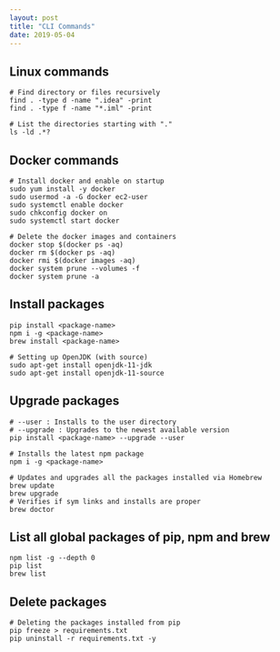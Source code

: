 ```yaml
---
layout: post
title: "CLI Commands"
date: 2019-05-04
---
```


## Linux commands

```shell
# Find directory or files recursively
find . -type d -name ".idea" -print
find . -type f -name "*.iml" -print

# List the directories starting with "."
ls -ld .*?
```

## Docker commands

```shell
# Install docker and enable on startup
sudo yum install -y docker
sudo usermod -a -G docker ec2-user
sudo systemctl enable docker
sudo chkconfig docker on
sudo systemctl start docker

# Delete the docker images and containers
docker stop $(docker ps -aq)
docker rm $(docker ps -aq)
docker rmi $(docker images -aq)
docker system prune --volumes -f
docker system prune -a
```

## Install packages

```shell
pip install <package-name>
npm i -g <package-name>
brew install <package-name>

# Setting up OpenJDK (with source)
sudo apt-get install openjdk-11-jdk
sudo apt-get install openjdk-11-source
```

## Upgrade packages

```shell
# --user : Installs to the user directory
# --upgrade : Upgrades to the newest available version
pip install <package-name> --upgrade --user

# Installs the latest npm package
npm i -g <package-name>

# Updates and upgrades all the packages installed via Homebrew
brew update
brew upgrade
# Verifies if sym links and installs are proper
brew doctor
```

## List all global packages of pip, npm and brew

```shell
npm list -g --depth 0
pip list
brew list
```

## Delete packages

```shell
# Deleting the packages installed from pip
pip freeze > requirements.txt
pip uninstall -r requirements.txt -y
```

